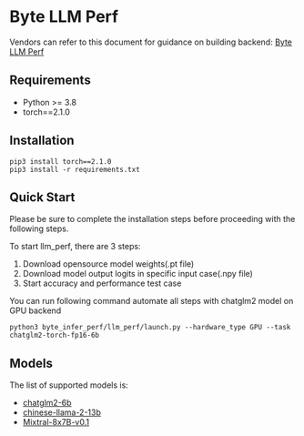 # Byte LLM Perf

Vendors can refer to this document for guidance on building backend: [Byte LLM Perf](https://bytedance.larkoffice.com/docx/ZoU7dkPXYoKtJtxlrRMcNGMwnTc)

## Requirements
* Python >= 3.8
* torch==2.1.0

## Installation
```shell
pip3 install torch==2.1.0
pip3 install -r requirements.txt
```

## Quick Start
Please be sure to complete the installation steps before proceeding with the following steps.

To start llm_perf, there are 3 steps:
1. Download opensource model weights(.pt file)
2. Download model output logits in specific input case(.npy file)
3. Start accuracy and performance test case

You can run following command automate all steps with chatglm2 model on GPU backend
```shell
python3 byte_infer_perf/llm_perf/launch.py --hardware_type GPU --task chatglm2-torch-fp16-6b 
```

## Models
The list of supported models is:
* [chatglm2-6b](https://huggingface.co/THUDM/chatglm2-6b)
* [chinese-llama-2-13b](https://huggingface.co/hfl/chinese-llama-2-13b)
* [Mixtral-8x7B-v0.1](https://huggingface.co/mistralai/Mixtral-8x7B-v0.1)
